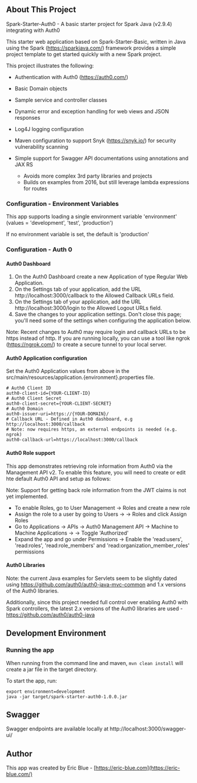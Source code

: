 ## About This Project

Spark-Starter-Auth0 - A basic starter project for Spark Java (v2.9.4) integrating with Auth0

This starter web application based on Spark-Starter-Basic, written in Java using the Spark (https://sparkjava.com/) framework provides a simple project template to get started quickly with a new Spark project.

This project illustrates the following:

- Authentication with Auth0 (https://auth0.com/)

- Basic Domain objects 

- Sample service and controller classes

- Dynamic error and exception handling for web views and JSON responses

- Log4J logging configuration

- Maven configuration to support Snyk (https://snyk.io/) for security vulnerability scanning

- Simple support for Swagger API documentations using annotations and JAX RS
  - Avoids more complex 3rd party libraries and projects
  - Builds on examples from 2016, but still leverage lambda expressions for routes


### Configuration - Environment Variables

This app supports loading a single environment variable 'environment' (values = 'development', 'test', 'production')

If no environment variable is set, the default is 'production'

### Configuration - Auth 0

#### Auth0 Dashboard

1. On the Auth0 Dashboard create a new Application of type Regular Web Application.
2. On the Settings tab of your application, add the URL http://localhost:3000/callback to the Allowed Callback URLs field.
3. On the Settings tab of your application, add the URL http://localhost:3000/login to the Allowed Logout URLs field.
4. Save the changes to your application settings. Don't close this page; you'll need some of the settings when configuring the application below.

Note: Recent changes to Auth0 may require login and callback URLs to be https instead of http.  If you are running locally, you can use a tool like ngrok (https://ngrok.com/) to create a secure tunnel to your local server.

#### Auth0 Application configuration

Set the Auth0 Application values from above in the src/main/resources/application.{environment}.properties file.

```
# Auth0 Client ID
auth0-client-id={YOUR-CLIENT-ID}
# Auth0 Client Secret
auth0-client-secret={YOUR-CLIENT-SECRET}
# Auth0 Domain
auth0-issuer-uri=https://{YOUR-DOMAIN}/
# Callback URL - Defined in Auth0 dashboard, e.g http://localhost:3000/callback
# Note: now requires https, an external endpoints is needed (e.g. ngrok)
auth0-callback-url=https://localhost:3000/callback
```

#### Auth0 Role support

This app demonstrates retrieving role information from Auth0 via the Management API v2.  To enable this feature, you will need to create or edit hte default Auth0 API and setup as follows:


Note: Support for getting back role information from the JWT claims is not yet implemented.

- To enable Roles, go to User Management -> Roles and create a new role
- Assign the role to a user by going to Users -> <user> -> Roles and click Assign Roles
- Go to Applications -> APIs -> Auth0 Management API -> Machine to Machine Applications -> <your app> -> Toggle 'Authorized'
- Expand the app and go under Permissions -> Enable the 'read:users', 'read:roles', 'read:role_members' and 'read:organization_member_roles' permissions

#### Auth0 Libraries

Note: the current Java examples for Servlets seem to be slightly dated using https://github.com/auth0/auth0-java-mvc-common
and 1.x versions of the Auth0 libraries.

Additionally, since this project needed full control over enabling Auth0 with Spark controllers, the latest 2.x versions
of the Auth0 libraries are used - https://github.com/auth0/auth0-java


## Development Environment


### Running the app

When running from the command line and maven, ```mvn clean install``` will create a jar file in the target directory.

To start the app, run:

```
export environment=development
java -jar target/spark-starter-auth0-1.0.0.jar
```


## Swagger

Swagger endpoints are available locally at http://localhost:3000/swagger-ui/


## Author

This app was created by Eric Blue - [https://eric-blue.com](https://eric-blue.com/)
